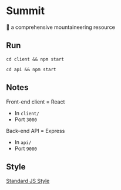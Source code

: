 # Summit

:mount_fuji: a comprehensive mountaineering resource

## Run

`cd client && npm start`

`cd api && npm start`

## Notes

Front-end client = React

- In `client/`
- Port `3000`

Back-end API = Express

- In `api/`
- Port `9000`

## Style

[Standard JS Style](https://standardjs.com/)

